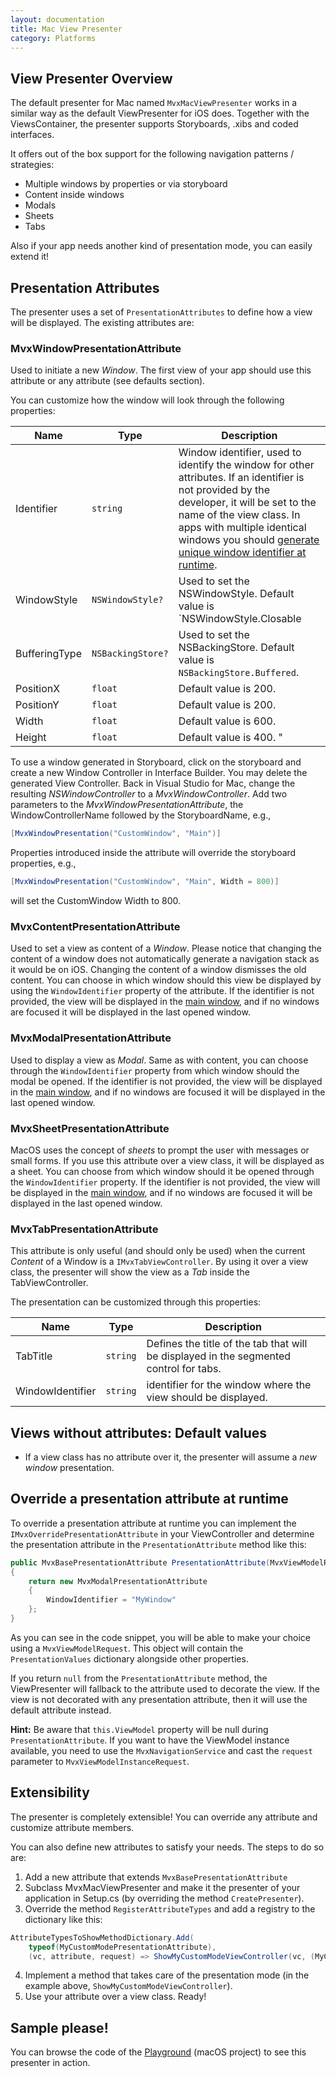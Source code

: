 ```yaml
---
layout: documentation
title: Mac View Presenter
category: Platforms
---
```


## View Presenter Overview

The default presenter for Mac named `MvxMacViewPresenter` works in a similar way as the default ViewPresenter for iOS does. Together with the ViewsContainer, the presenter supports Storyboards, .xibs and coded interfaces.

It offers out of the box support for the following navigation patterns / strategies:

- Multiple windows by properties or via storyboard
- Content inside windows
- Modals
- Sheets
- Tabs

Also if your app needs another kind of presentation mode, you can easily extend it!

## Presentation Attributes

The presenter uses a set of `PresentationAttributes` to define how a view will be displayed. The existing attributes are:

### MvxWindowPresentationAttribute

Used to initiate a new _Window_. The first view of your app should use this attribute or any attribute (see defaults section).

You can customize how the window will look through the following properties:

| Name | Type | Description |
| ---- | ---- | ----------- |
| Identifier | `string` | Window identifier, used to identify the window for other attributes. If an identifier is not provided by the developer, it will be set to the name of the view class. In apps with multiple identical windows you should [generate unique window identifier at runtime](#override-a-presentation-attribute-at-runtime). |
| WindowStyle | `NSWindowStyle?` | Used to set the NSWindowStyle. Default value is `NSWindowStyle.Closable | NSWindowStyle.Resizable | NSWindowStyle.Titled`. |
| BufferingType | `NSBackingStore?` | Used to set the NSBackingStore. Default value is `NSBackingStore.Buffered`. |
| PositionX | `float` | Default value is 200. |
| PositionY | `float` | Default value is 200. |
| Width | `float` | Default value is 600. |
| Height | `float` | Default value is 400. "

To use a window generated in Storyboard, click on the storyboard and create a new Window Controller in Interface Builder. You may delete the generated View Controller. Back in Visual Studio for Mac, change the resulting _NSWindowController_ to a _MvxWindowController_. Add two parameters to the _MvxWindowPresentationAttribute_, the WindowControllerName followed by the StoryboardName, e.g.,
```c#
[MvxWindowPresentation("CustomWindow", "Main")]
```

Properties introduced inside the attribute will override the storyboard properties, e.g.,
```c#
[MvxWindowPresentation("CustomWindow", "Main", Width = 800)]
```
will set the CustomWindow Width to 800.

### MvxContentPresentationAttribute

Used to set a view as content of a _Window_. Please notice that changing the content of a window does not automatically generate a navigation stack as it would be on iOS. Changing the content of a window dismisses the old content.
You can choose in which window should this view be displayed by using the `WindowIdentifier` property of the attribute. If the identifier is not provided, the view will be displayed in the [main window](https://developer.apple.com/documentation/appkit/nsapplication/1428723-mainwindow), and if no windows are focused it will be displayed in the last opened window.

### MvxModalPresentationAttribute

Used to display a view as _Modal_. Same as with content, you can choose through the `WindowIdentifier` property from which window should the modal be opened. If the identifier is not provided, the view will be displayed in the [main window](https://developer.apple.com/documentation/appkit/nsapplication/1428723-mainwindow), and if no windows are focused it will be displayed in the last opened window.

### MvxSheetPresentationAttribute

MacOS uses the concept of _sheets_ to prompt the user with messages or small forms. If you use this attribute over a view class, it will be displayed as a sheet. You can choose from which window should it be opened through the `WindowIdentifier` property. If the identifier is not provided, the view will be displayed in the [main window](https://developer.apple.com/documentation/appkit/nsapplication/1428723-mainwindow), and if no windows are focused it will be displayed in the last opened window.

### MvxTabPresentationAttribute

This attribute is only useful (and should only be used) when the current _Content_ of a Window is a `IMvxTabViewController`.
By using it over a view class, the presenter will show the view as a _Tab_ inside the TabViewController.

The presentation can be customized through this properties:

| Name | Type | Description |
| ---- | ---- | ----------- |
| TabTitle | `string` | Defines the title of the tab that will be displayed in the segmented control for tabs. |
| WindowIdentifier | `string` | identifier for the window where the view should be displayed. |

## Views without attributes: Default values

- If a view class has no attribute over it, the presenter will assume a _new window_ presentation.

## Override a presentation attribute at runtime

To override a presentation attribute at runtime you can implement the `IMvxOverridePresentationAttribute` in your ViewController and determine the presentation attribute in the `PresentationAttribute` method like this:
```c#
public MvxBasePresentationAttribute PresentationAttribute(MvxViewModelRequest request)
{
    return new MvxModalPresentationAttribute
    {
        WindowIdentifier = "MyWindow"
    };
}
```

As you can see in the code snippet, you will be able to make your choice using a `MvxViewModelRequest`. This object will contain the `PresentationValues` dictionary alongside other properties. 

If you return `null` from the `PresentationAttribute` method, the ViewPresenter will fallback to the attribute used to decorate the view. If the view is not decorated with any presentation attribute, then it will use the default attribute instead.

__Hint:__ Be aware that `this.ViewModel` property will be null during `PresentationAttribute`. If you want to have the ViewModel instance available, you need to use the `MvxNavigationService` and cast the `request` parameter to `MvxViewModelInstanceRequest`.

## Extensibility
The presenter is completely extensible! You can override any attribute and customize attribute members.

You can also define new attributes to satisfy your needs. The steps to do so are:

1. Add a new attribute that extends `MvxBasePresentationAttribute`
2. Subclass MvxMacViewPresenter and make it the presenter of your application in Setup.cs (by overriding the method `CreatePresenter`).
3. Override the method `RegisterAttributeTypes` and add a registry to the dictionary like this:

```c#
AttributeTypesToShowMethodDictionary.Add(
    typeof(MyCustomModePresentationAttribute),
    (vc, attribute, request) => ShowMyCustomModeViewController(vc, (MyCustomPresentationAttribute)attribute, request));
```

4. Implement a method that takes care of the presentation mode (in the example above, `ShowMyCustomModeViewController`).
5. Use your attribute over a view class. Ready!


## Sample please!
You can browse the code of the [Playground](https://github.com/MvvmCross/MvvmCross/tree/master/Projects/Playground) (macOS project) to see this presenter in action.
